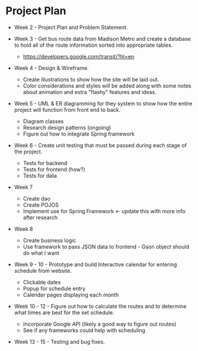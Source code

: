 # Project Plan

* Week 2 - Project Plan and Problem Statement.

* Week 3 - Get bus route data from Madison Metro and create a database to hold all of the route information sorted into appropriate tables.
	* https://developers.google.com/transit/?hl=en

* Week 4 - Design & Wireframe.  
	* Create illustrations to show how the site will be laid out.
	* Color considerations and styles will be added along with some notes about animation and extra "flashy" features and ideas.

* Week 5 - UML & ER diagramming for they system to show how the entire project will function from front end to back.
	* Diagram classes
	* Research design patterns (ongoing)
	* Figure out how to integrate Spring framework

* Week 6 - Create unit testing that must be passed during each stage of the project.
	* Tests for backend
	* Tests for frontend (how?)
	* Tests for data
	
* Week 7
    * Create dao
    * Create POJOS
    * Implement use for Spring Framework <- update this with more info after research
    
* Week 8
    * Create business logic
    * Use framework to pass JSON data to frontend - Gson object should do what I want

* Week 9 - 10 - Prototype and build Interactive calendar for entering schedule from website.
	* Clickable dates
	* Popup for schedule entry
	* Calendar pages displaying each month

* Week 10 - 12 - Figure out how to calculate the routes and to determine what times are best for the set schedule.
	* Incorporate Google API (likely a good way to figure out routes)
	* See if any frameworks could help with scheduling

* Week 13 - 15 - Testing and bug fixes.